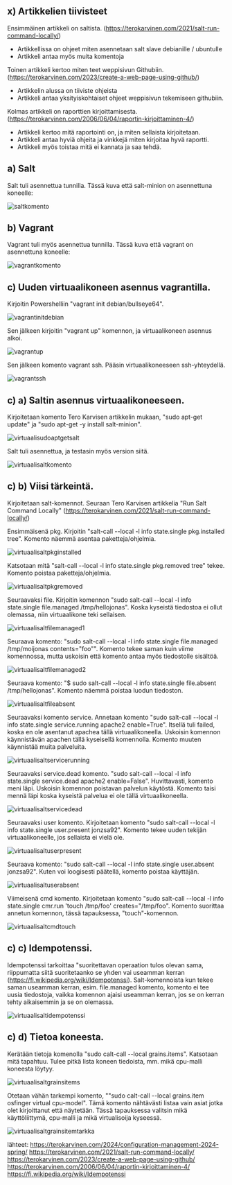 ## x) Artikkelien tiivisteet

Ensimmäinen artikkeli on saltista. (https://terokarvinen.com/2021/salt-run-command-locally/)
  - Artikkellissa on ohjeet miten asennetaan salt slave debianille / ubuntulle
  - Artikkeli antaa myös muita komentoja

Toinen artikkeli kertoo miten teet weppisivun Githubiin. (https://terokarvinen.com/2023/create-a-web-page-using-github/)
  - Artikkelin alussa on tiiviste ohjeista
  - Artikkeli antaa yksityiskohtaiset ohjeet weppisivun tekemiseen githubiin.

Kolmas artikkeli on raporttien kirjoittamisesta.   (https://terokarvinen.com/2006/06/04/raportin-kirjoittaminen-4/)
  - Artikkeli kertoo mitä raportointi on, ja miten sellaista kirjoitetaan.
  - Artikkeli antaa hyviä ohjeita ja vinkkejä miten kirjoitaa hyvä raportti.
  - Artikkeli myös toistaa mitä ei kannata ja saa tehdä.


## a) Salt

Salt tuli asennettua tunnilla. Tässä kuva että salt-minion on asennettuna koneelle:

![saltkomento](https://github.com/jonzsa92/palvelinhallinta/assets/106398186/55806616-91fa-4bc9-a74d-2f788cf31b9f)

## b) Vagrant

Vagrant tuli myös asennettua tunnilla. Tässä kuva että vagrant on asennettuna koneelle:

![vagrantkomento](https://github.com/jonzsa92/palvelinhallinta/assets/106398186/d2fec550-b7fa-41a8-978b-3e50a58ae061)

## c) Uuden virtuaalikoneen asennus vagrantilla.

Kirjoitin Powershelliin "vagrant init debian/bullseye64".

![vagrantinitdebian](https://github.com/jonzsa92/palvelinhallinta/assets/106398186/fc68ba74-d4ec-46ff-a243-cf0bac59aeed)

Sen jälkeen kirjoitin "vagrant up" komennon, ja virtuaalikoneen asennus alkoi.

![vagrantup](https://github.com/jonzsa92/palvelinhallinta/assets/106398186/6ae3f6be-4d3e-41b7-8834-9b8324a5696e)

Sen jälkeen komento vagrant ssh. Pääsin virtuaalikoneeseen ssh-yhteydellä.

![vagrantssh](https://github.com/jonzsa92/palvelinhallinta/assets/106398186/b7f380d4-5c5c-45c6-9b39-2daf30b6d938)

## c) a) Saltin asennus virtuaalikoneeseen.

Kirjoitetaan komento Tero Karvisen artikkelin mukaan, "sudo apt-get update" ja "sudo apt-get -y install salt-minion". 

![virtuaalisudoaptgetsalt](https://github.com/jonzsa92/palvelinhallinta/assets/106398186/cf74ffa7-035f-4581-a764-3273eef331f7)

Salt tuli asennettua, ja testasin myös version siitä.

![virtuaalisaltkomento](https://github.com/jonzsa92/palvelinhallinta/assets/106398186/9f0bf190-235d-4e23-89cc-208b0f2ae021)

## c) b) Viisi tärkeintä.

Kirjoitetaan salt-komennot. Seuraan Tero Karvisen artikkelia "Run Salt Command Locally" (https://terokarvinen.com/2021/salt-run-command-locally/)

Ensimmäisenä pkg. 
Kirjoitin "salt-call --local -l info state.single pkg.installed tree". 
Komento näemmä asentaa paketteja/ohjelmia.

![virtuaalisaltpkginstalled](https://github.com/jonzsa92/palvelinhallinta/assets/106398186/21edb7ea-beec-4eb2-9e2a-12ed05e781d6)

Katsotaan mitä "salt-call --local -l info state.single pkg.removed tree" tekee. 
Komento poistaa paketteja/ohjelmia.

![virtuaalisaltpkgremoved](https://github.com/jonzsa92/palvelinhallinta/assets/106398186/430d711e-0ffe-48bc-a2e2-e85f6e07e52b)

Seuraavaksi file. 
Kirjoitin komennon "sudo salt-call --local -l info state.single file.managed /tmp/hellojonas". 
Koska kyseistä tiedostoa ei ollut olemassa, niin virtuaalikone teki sellaisen.

![virtuaalisaltfilemanaged1](https://github.com/jonzsa92/palvelinhallinta/assets/106398186/24a75acd-ae2f-4049-8a76-0b73b62d8629)

Seuraava komento: "sudo salt-call --local -l info state.single file.managed /tmp/moijonas contents="foo"".
Komento tekee saman kuin viime komennossa, mutta uskoisin että komento antaa myös tiedostolle sisältöä.

![virtuaalisaltfilemanaged2](https://github.com/jonzsa92/palvelinhallinta/assets/106398186/ca0016f5-8a2d-4aa4-9cc0-fdb96aeb3637)

Seuraava komento: "$ sudo salt-call --local -l info state.single file.absent /tmp/hellojonas".
Komento näemmä poistaa luodun tiedoston.

![virtuaalisaltfileabsent](https://github.com/jonzsa92/palvelinhallinta/assets/106398186/9a1771e6-20df-4650-9d8c-be35b0eb6fa2)

Seuraavaksi komento service. 
Annetaan komento "sudo salt-call --local -l info state.single service.running apache2 enable=True".
Itsellä tuli failed, koska en ole asentanut apachea tällä virtuaalikoneella. 
Uskoisin komennon käynnistävän apachen tällä kyseisellä komennolla. Komento muuten käynnistää muita palveluita.

![virtuaalisaltservicerunning](https://github.com/jonzsa92/palvelinhallinta/assets/106398186/3730d854-c3a3-45ef-890c-9b78c1565f31)

Seuraavaksi service.dead komento. "sudo salt-call --local -l info state.single service.dead apache2 enable=False". 
Huvittavasti, komento meni läpi. Uskoisin komennon poistavan palvelun käytöstä.
Komento taisi mennä läpi koska kyseistä palvelua ei ole tällä virtuaalikoneella.

![virtuaalisaltservicedead](https://github.com/jonzsa92/palvelinhallinta/assets/106398186/bdee3c92-1dd3-455e-bb90-ba1201835c6c)

Seuraavaksi user komento.
Kirjoitetaan komento "sudo salt-call --local -l info state.single user.present jonzsa92".
Komento tekee uuden tekijän virtuaalikoneelle, jos sellaista ei vielä ole.

![virtuaalisaltuserpresent](https://github.com/jonzsa92/palvelinhallinta/assets/106398186/f49ebe3b-1730-4273-93ad-c15c278264d2)

Seuraava komento: "sudo salt-call --local -l info state.single user.absent jonzsa92".
Kuten voi loogisesti päätellä, komento poistaa käyttäjän.

![virtuaalisaltuserabsent](https://github.com/jonzsa92/palvelinhallinta/assets/106398186/8a61758e-725a-403b-b4f5-f83ab5265930)

Viimeisenä cmd komento.
Kirjoitetaan komento "sudo salt-call --local -l info state.single cmr.run 'touch /tmp/foo' creates="/tmp/foo".
Komento suorittaa annetun komennon, tässä tapauksessa, "touch"-komennon.

![virtuaalisaltcmdtouch](https://github.com/jonzsa92/palvelinhallinta/assets/106398186/02ff2b7d-c04b-4b60-b830-a67f04d987bd)

## c) c) Idempotenssi.

Idempotenssi tarkoittaa "suoritettavan operaation tulos olevan sama, riippumatta siitä suoritetaanko se yhden vai useamman kerran (https://fi.wikipedia.org/wiki/Idempotenssi).
Salt-komennoista kun tekee saman useamman kerran, esim. file.managed komento, komento ei tee uusia tiedostoja, vaikka komennon ajaisi useamman kerran, jos se on kerran tehty aikaisemmin ja se on olemassa.

![virtuaalisaltidempotenssi](https://github.com/jonzsa92/palvelinhallinta/assets/106398186/bac1aba0-b346-453c-a0a2-19442a73b9f4)

## c) d) Tietoa koneesta.

Kerätään tietoja komenolla "sudo calt-call --local grains.items". Katsotaan mitä tapahtuu.
Tulee pitkä lista koneen tiedoista, mm. mikä cpu-malli koneesta löytyy.

![virtuaalisaltgrainsitems](https://github.com/jonzsa92/palvelinhallinta/assets/106398186/d2b91ed5-490b-4de2-9e59-d34728cb2830)

Otetaan vähän tarkempi komento, ""sudo calt-call --local grains.item osfinger virtual cpu-model".
Tämä komento nähtävästi listaa vain asiat jotka olet kirjoittanut että näytetään. Tässä tapauksessa valitsin mikä käyttöliittymä, cpu-malli ja mikä virtualisoija kyseessä.

![virtuaalisaltgrainsitemtarkka](https://github.com/jonzsa92/palvelinhallinta/assets/106398186/f7235248-dfc6-4580-aab6-faa845867f9c)



lähteet:
https://terokarvinen.com/2024/configuration-management-2024-spring/
https://terokarvinen.com/2021/salt-run-command-locally/
https://terokarvinen.com/2023/create-a-web-page-using-github/
https://terokarvinen.com/2006/06/04/raportin-kirjoittaminen-4/
https://fi.wikipedia.org/wiki/Idempotenssi
